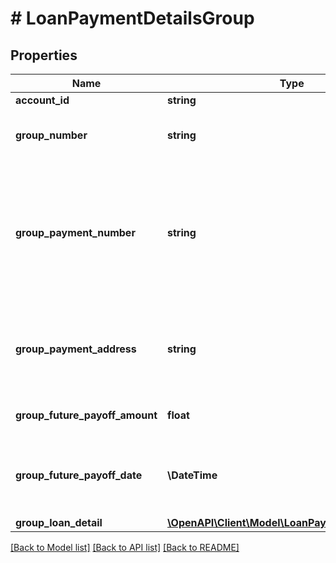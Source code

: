 # # LoanPaymentDetailsGroup

## Properties

Name | Type | Description | Notes
------------ | ------------- | ------------- | -------------
**account_id** | **string** | An account ID |
**group_number** | **string** | Institution&#39;s ID of the Student Loan Group |
**group_payment_number** | **string** | The payment number given by the institution. This number is typically for manual payments. This is not an ACH payment number. |
**group_payment_address** | **string** | The payment address to which send manual payments should be sent |
**group_future_payoff_amount** | **float** | The payoff amount for the group | [optional]
**group_future_payoff_date** | **\DateTime** | The date to which the \&quot;Future Payoff Amount\&quot; applies | [optional]
**group_loan_detail** | [**\OpenAPI\Client\Model\LoanPaymentDetailsLoan[]**](LoanPaymentDetailsLoan.md) |  |

[[Back to Model list]](../../README.md#models) [[Back to API list]](../../README.md#endpoints) [[Back to README]](../../README.md)
